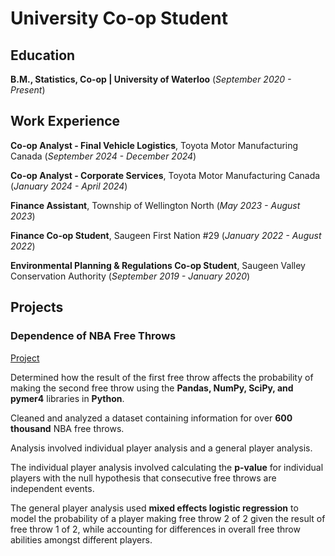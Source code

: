 # University Co-op Student

## Education
**B.M., Statistics, Co-op | University of Waterloo** (_September 2020 - Present_)

## Work Experience
**Co-op Analyst - Final Vehicle Logistics**, Toyota Motor Manufacturing Canada (_September 2024 - December 2024_)

**Co-op Analyst - Corporate Services**, Toyota Motor Manufacturing Canada (_January 2024 - April 2024_)

**Finance Assistant**, Township of Wellington North (_May 2023 - August 2023_)

**Finance Co-op Student**, Saugeen First Nation #29 (_January 2022 - August 2022_)

**Environmental Planning & Regulations Co-op Student**, Saugeen Valley Conservation Authority (_September 2019 - January 2020_)

## Projects
### Dependence of NBA Free Throws
[Project](https://github.com/CurtisBender/Dependence-of-NBA-Free-Throws)

Determined how the result of the first free throw affects the probability of making the second free throw using the **Pandas, NumPy, SciPy, and pymer4** libraries in **Python**. 

Cleaned and analyzed a dataset containing information for over **600 thousand** NBA free throws. 

Analysis involved individual player analysis and a general player analysis.

The individual player analysis involved calculating the **p-value** for individual players with the null hypothesis that consecutive free throws are independent events.

The general player analysis used **mixed effects logistic regression** to model the probability of a player making free throw 2 of 2 given the result of free throw 1 of 2, while accounting for differences in overall free throw abilities amongst different players.


